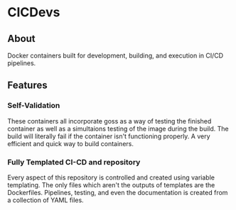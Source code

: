 # CICDevs

## About

Docker containers built for development, building, and execution in CI/CD pipelines.

## Features

### Self-Validation

These containers all incorporate goss as a way of testing the finished container as well as a simultaions testing of the image during the build. The build will literally fail if the container isn't functioning properly. A very efficient and quick way to build containers.

### Fully Templated CI-CD and repository

Every aspect of this repository is controlled and created using variable templating. The only files which aren't the outputs of templates are the Dockerfiles. Pipelines, testing, and even the documentation is created from a collection of YAML files.

